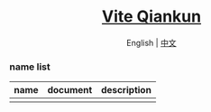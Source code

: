 <h1 align="center">
  <a href="https://github.com/chuxin-cs" target="_blank">Vite Qiankun</a>
</h1>

<p align="center">
  <span>English | <a href="./README.zh-CN.md">中文</a></span>
</p>

### name list
| name  |  document  | description |
| -------- | --------- |--------- |
|   |     |  |
